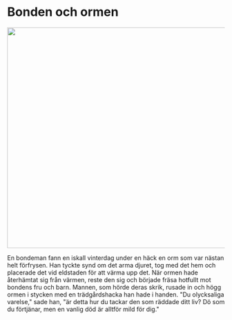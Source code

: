 # Bonden och ormen

<img src="img/avif/09.avif" width="512">

En bondeman fann en iskall vinterdag under en häck en orm som var nästan helt förfrysen. Han tyckte synd om det arma djuret, tog med det hem och placerade det vid eldstaden för att värma upp det. När ormen hade återhämtat sig från värmen, reste den sig och började fräsa hotfullt mot bondens fru och barn. Mannen, som hörde deras skrik, rusade in och högg ormen i stycken med en trädgårdshacka han hade i handen. "Du olycksaliga varelse," sade han, "är detta hur du tackar den som räddade ditt liv? Dö som du förtjänar, men en vanlig död är alltför mild för dig."